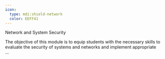 ```yaml
---
icon:
  type: mdi:shield-network
  color: EEFF41
---
```

Network and System Security

The objective of this module is to equip students with the necessary skills to evaluate the security of systems and networks and implement appropriate ... 
